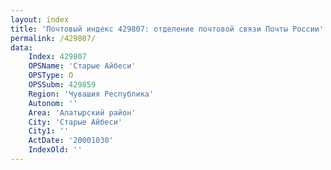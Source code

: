 ```yaml
---
layout: index
title: 'Почтовый индекс 429807: отделение почтовой связи Почты России'
permalink: /429807/
data:
    Index: 429807
    OPSName: 'Старые Айбеси'
    OPSType: О
    OPSSubm: 429859
    Region: 'Чувашия Республика'
    Autonom: ''
    Area: 'Алатырский район'
    City: 'Старые Айбеси'
    City1: ''
    ActDate: '20001030'
    IndexOld: ''
---
```

